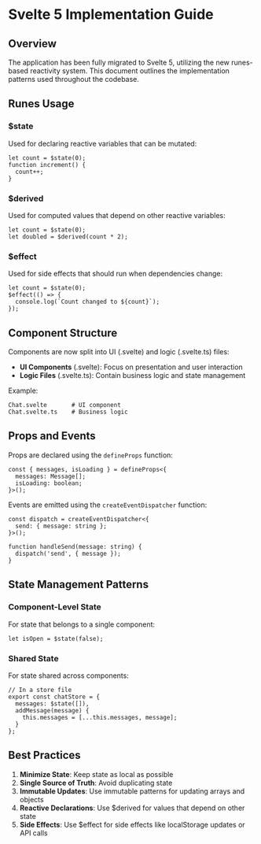 # Svelte 5 Implementation Guide

## Overview

The application has been fully migrated to Svelte 5, utilizing the new runes-based reactivity system. This document outlines the implementation patterns used throughout the codebase.

## Runes Usage

### $state

Used for declaring reactive variables that can be mutated:

```svelte
let count = $state(0);
function increment() {
  count++;
}
```

### $derived

Used for computed values that depend on other reactive variables:

```svelte
let count = $state(0);
let doubled = $derived(count * 2);
```

### $effect

Used for side effects that should run when dependencies change:

```svelte
let count = $state(0);
$effect(() => {
  console.log(`Count changed to ${count}`);
});
```

## Component Structure

Components are now split into UI (.svelte) and logic (.svelte.ts) files:

- **UI Components** (.svelte): Focus on presentation and user interaction
- **Logic Files** (.svelte.ts): Contain business logic and state management

Example:
```
Chat.svelte       # UI component
Chat.svelte.ts    # Business logic
```

## Props and Events

Props are declared using the `defineProps` function:

```svelte
const { messages, isLoading } = defineProps<{
  messages: Message[];
  isLoading: boolean;
}>();
```

Events are emitted using the `createEventDispatcher` function:

```svelte
const dispatch = createEventDispatcher<{
  send: { message: string };
}>();

function handleSend(message: string) {
  dispatch('send', { message });
}
```

## State Management Patterns

### Component-Level State

For state that belongs to a single component:

```svelte
let isOpen = $state(false);
```

### Shared State

For state shared across components:

```svelte
// In a store file
export const chatStore = {
  messages: $state([]),
  addMessage(message) {
    this.messages = [...this.messages, message];
  }
};
```

## Best Practices

1. **Minimize State**: Keep state as local as possible
2. **Single Source of Truth**: Avoid duplicating state
3. **Immutable Updates**: Use immutable patterns for updating arrays and objects
4. **Reactive Declarations**: Use $derived for values that depend on other state
5. **Side Effects**: Use $effect for side effects like localStorage updates or API calls